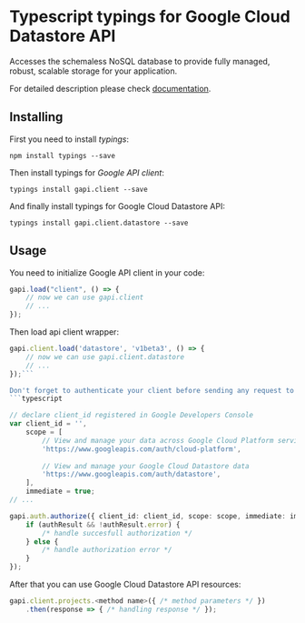 # Typescript typings for Google Cloud Datastore API
Accesses the schemaless NoSQL database to provide fully managed, robust, scalable storage for your application.

For detailed description please check [documentation](https://cloud.google.com/datastore/).

## Installing

First you need to install *typings*:
```
npm install typings --save 
```

Then install typings for *Google API client*:
```
typings install gapi.client --save 
```

And finally install typings for Google Cloud Datastore API:
```
typings install gapi.client.datastore --save 
```

## Usage

You need to initialize Google API client in your code:
```typescript
gapi.load("client", () => { 
    // now we can use gapi.client
    // ... 
});
```

Then load api client wrapper:
```typescript
gapi.client.load('datastore', 'v1beta3', () => {
    // now we can use gapi.client.datastore
    // ... 
});```

Don't forget to authenticate your client before sending any request to resources:
```typescript

// declare client_id registered in Google Developers Console
var client_id = '',
    scope = [     
        // View and manage your data across Google Cloud Platform services
        'https://www.googleapis.com/auth/cloud-platform',
    
        // View and manage your Google Cloud Datastore data
        'https://www.googleapis.com/auth/datastore',
    ],
    immediate = true;
// ...

gapi.auth.authorize({ client_id: client_id, scope: scope, immediate: immediate }, authResult => {
    if (authResult && !authResult.error) {
        /* handle succesfull authorization */
    } else {
        /* handle authorization error */
    }
});            
```

After that you can use Google Cloud Datastore API resources:

```typescript
gapi.client.projects.<method name>({ /* method parameters */ })
    .then(response => { /* handling response */ });
```